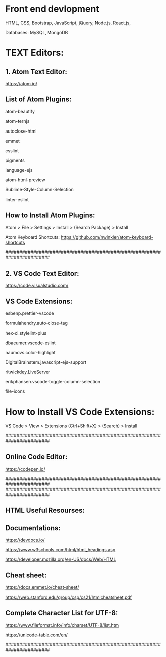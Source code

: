 # Front end devlopment

HTML,
CSS,
Bootstrap,
JavaScript,
jQuery,
Node.js,
React.js,


Databases:
MySQL,
MongoDB



# TEXT Editors:

## 1. Atom Text Editor:
https://atom.io/

## List of Atom Plugins:
atom-beautify  

atom-ternjs  

autoclose-html  

emmet  

csslint  

pigments  

language-ejs  


atom-html-preview  

Sublime-Style-Column-Selection 

linter-eslint

## How to Install Atom Plugins:
Atom > File > Settings > Install > (Search Package) > Install

Atom Keyboard Shortcuts:
https://github.com/nwinkler/atom-keyboard-shortcuts

########################################################################

## 2. VS Code Text Editor:
https://code.visualstudio.com/

## VS Code Extensions:

esbenp.prettier-vscode  

formulahendry.auto-close-tag  

hex-ci.stylelint-plus  

dbaeumer.vscode-eslint  

naumovs.color-highlight  

DigitalBrainstem.javascript-ejs-support 


ritwickdey.LiveServer  

erikphansen.vscode-toggle-column-selection  

file-icons

# How to Install VS Code Extensions:
VS Code > View > Extensions (Ctrl+Shift+X) > (Search) > Install

########################################################################

## Online Code Editor:
https://codepen.io/

########################################################################
########################################################################

## HTML Useful Resourses:

## Documentations:
https://devdocs.io/

https://www.w3schools.com/html/html_headings.asp

https://developer.mozilla.org/en-US/docs/Web/HTML

## Cheat sheet:
https://docs.emmet.io/cheat-sheet/

https://web.stanford.edu/group/csp/cs21/htmlcheatsheet.pdf

## Complete Character List for UTF-8:
https://www.fileformat.info/info/charset/UTF-8/list.htm

https://unicode-table.com/en/


########################################################################

